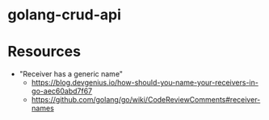 # golang-crud-api

# Resources
- "Receiver has a generic name"
   - https://blog.devgenius.io/how-should-you-name-your-receivers-in-go-aec60abd7f67
   - https://github.com/golang/go/wiki/CodeReviewComments#receiver-names